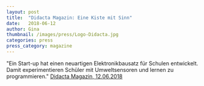 ```yaml
---
layout: post
title:  "Didacta Magazin: Eine Kiste mit Sinn"
date:   2018-06-12 
author: Gina
thumbnail: /images/press/Logo-Didacta.jpg
categories: press
press_category: magazine
---
```

"Ein Start-up hat einen neuartigen Elektronikbausatz für Schulen entwickelt. Damit experimentieren Schüler mit Umweltsensoren und lernen zu programmieren."
<a href="http://www.avr-emags.de/emags/didacta/didacta_2_2018/#30">Didacta Magazin, 12.06.2018</a>
